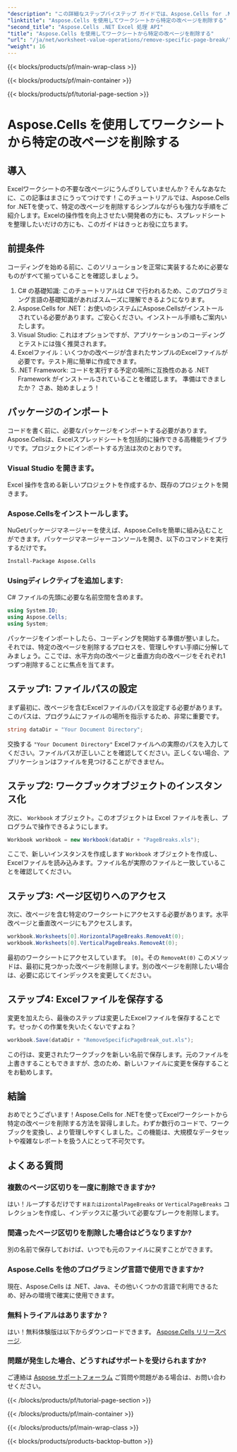 ```yaml
---
"description": "この詳細なステップバイステップ ガイドでは、Aspose.Cells for .NET を使用して Excel ワークシート内の特定のページ区切りを削除する方法を学習します。"
"linktitle": "Aspose.Cells を使用してワークシートから特定の改ページを削除する"
"second_title": "Aspose.Cells .NET Excel 処理 API"
"title": "Aspose.Cells を使用してワークシートから特定の改ページを削除する"
"url": "/ja/net/worksheet-value-operations/remove-specific-page-break/"
"weight": 16
---
```


{{< blocks/products/pf/main-wrap-class >}}

{{< blocks/products/pf/main-container >}}

{{< blocks/products/pf/tutorial-page-section >}}

# Aspose.Cells を使用してワークシートから特定の改ページを削除する

## 導入
Excelワークシートの不要な改ページにうんざりしていませんか？そんなあなたに、この記事はまさにうってつけです！このチュートリアルでは、Aspose.Cells for .NETを使って、特定の改ページを削除するシンプルながらも強力な手順をご紹介します。Excelの操作性を向上させたい開発者の方にも、スプレッドシートを整理したいだけの方にも、このガイドはきっとお役に立ちます。 
## 前提条件
コーディングを始める前に、このソリューションを正常に実装するために必要なものがすべて揃っていることを確認しましょう。
1. C# の基礎知識: このチュートリアルは C# で行われるため、このプログラミング言語の基礎知識があればスムーズに理解できるようになります。
2. Aspose.Cells for .NET：お使いのシステムにAspose.Cellsがインストールされている必要があります。ご安心ください。インストール手順もご案内いたします。
3. Visual Studio: これはオプションですが、アプリケーションのコーディングとテストには強く推奨されます。
4. Excelファイル：いくつかの改ページが含まれたサンプルのExcelファイルが必要です。テスト用に簡単に作成できます。
5. .NET Framework: コードを実行する予定の場所に互換性のある .NET Framework がインストールされていることを確認します。
準備はできましたか？ さあ、始めましょう！
## パッケージのインポート
コードを書く前に、必要なパッケージをインポートする必要があります。Aspose.Cellsは、Excelスプレッドシートを包括的に操作できる高機能ライブラリです。プロジェクトにインポートする方法は次のとおりです。
### Visual Studio を開きます。 
Excel 操作を含める新しいプロジェクトを作成するか、既存のプロジェクトを開きます。
### Aspose.Cellsをインストールします。 
NuGetパッケージマネージャーを使えば、Aspose.Cellsを簡単に組み込むことができます。パッケージマネージャーコンソールを開き、以下のコマンドを実行するだけです。
```bash
Install-Package Aspose.Cells
```
### Usingディレクティブを追加します: 
C# ファイルの先頭に必要な名前空間を含めます。
```csharp
using System.IO;
using Aspose.Cells;
using System;
```
パッケージをインポートしたら、コーディングを開始する準備が整いました。
それでは、特定の改ページを削除するプロセスを、管理しやすい手順に分解してみましょう。ここでは、水平方向の改ページと垂直方向の改ページをそれぞれ1つずつ削除することに焦点を当てます。
## ステップ1: ファイルパスの設定
まず最初に、改ページを含むExcelファイルのパスを設定する必要があります。このパスは、プログラムにファイルの場所を指示するため、非常に重要です。
```csharp
string dataDir = "Your Document Directory";
```
交換する `"Your Document Directory"` Excelファイルへの実際のパスを入力してください。ファイルパスが正しいことを確認してください。正しくない場合、アプリケーションはファイルを見つけることができません。
## ステップ2: ワークブックオブジェクトのインスタンス化
次に、 `Workbook` オブジェクト。このオブジェクトは Excel ファイルを表し、プログラムで操作できるようにします。
```csharp
Workbook workbook = new Workbook(dataDir + "PageBreaks.xls");
```
ここで、新しいインスタンスを作成します `Workbook` オブジェクトを作成し、Excelファイルを読み込みます。ファイル名が実際のファイルと一致していることを確認してください。
## ステップ3: ページ区切りへのアクセス
次に、改ページを含む特定のワークシートにアクセスする必要があります。水平改ページと垂直改ページにもアクセスします。
```csharp
workbook.Worksheets[0].HorizontalPageBreaks.RemoveAt(0);
workbook.Worksheets[0].VerticalPageBreaks.RemoveAt(0);
```
最初のワークシートにアクセスしています。 `[0]`。その `RemoveAt(0)` このメソッドは、最初に見つかった改ページを削除します。別の改ページを削除したい場合は、必要に応じてインデックスを変更してください。
## ステップ4: Excelファイルを保存する
変更を加えたら、最後のステップは変更したExcelファイルを保存することです。せっかくの作業を失いたくないですよね？
```csharp
workbook.Save(dataDir + "RemoveSpecificPageBreak_out.xls");
```
この行は、変更されたワークブックを新しい名前で保存します。元のファイルを上書きすることもできますが、念のため、新しいファイルに変更を保存することをお勧めします。
## 結論
おめでとうございます！Aspose.Cells for .NETを使ってExcelワークシートから特定の改ページを削除する方法を習得しました。わずか数行のコードで、ワークブックを変換し、より管理しやすくしました。この機能は、大規模なデータセットや複雑なレポートを扱う人にとって不可欠です。
## よくある質問
### 複数のページ区切りを一度に削除できますか?
はい！ループするだけです `HまたはizontalPageBreaks` or `VerticalPageBreaks` コレクションを作成し、インデックスに基づいて必要なブレークを削除します。
### 間違ったページ区切りを削除した場合はどうなりますか?
別の名前で保存しておけば、いつでも元のファイルに戻すことができます。
### Aspose.Cells を他のプログラミング言語で使用できますか?
現在、Aspose.Cells は .NET、Java、その他いくつかの言語で利用できるため、好みの環境で確実に使用できます。
### 無料トライアルはありますか？
はい！無料体験版は以下からダウンロードできます。 [Aspose.Cells リリースページ](https://releases。aspose.com/cells/net/).
### 問題が発生した場合、どうすればサポートを受けられますか?
ご連絡は [Aspose サポートフォーラム](https://forum.aspose.com/c/cells/9) ご質問や問題がある場合は、お問い合わせください。

{{< /blocks/products/pf/tutorial-page-section >}}

{{< /blocks/products/pf/main-container >}}

{{< /blocks/products/pf/main-wrap-class >}}

{{< blocks/products/products-backtop-button >}}